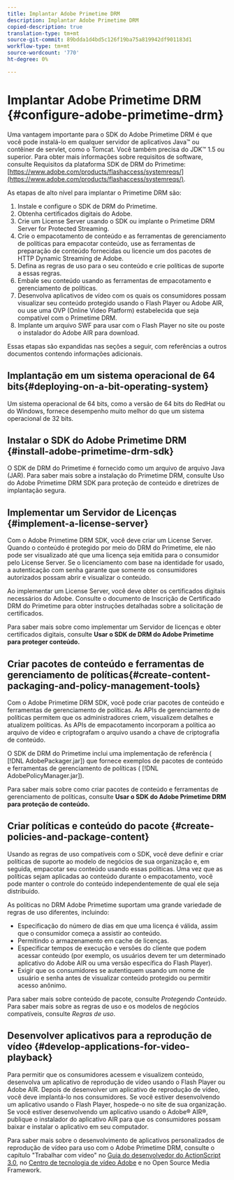 ```yaml
---
title: Implantar Adobe Primetime DRM
description: Implantar Adobe Primetime DRM
copied-description: true
translation-type: tm+mt
source-git-commit: 89bdda1d4bd5c126f19ba75a819942df901183d1
workflow-type: tm+mt
source-wordcount: '770'
ht-degree: 0%

---
```



# Implantar Adobe Primetime DRM {#configure-adobe-primetime-drm}

Uma vantagem importante para o SDK do Adobe Primetime DRM é que você pode instalá-lo em qualquer servidor de aplicativos Java™ ou contêiner de servlet, como o Tomcat. Você também precisa do JDK™ 1.5 ou superior. Para obter mais informações sobre requisitos de software, consulte Requisitos da plataforma SDK de DRM do Primetime: [https://www.adobe.com/products/flashaccess/systemreqs/](https://www.adobe.com/products/flashaccess/systemreqs/).

As etapas de alto nível para implantar o Primetime DRM são:

1. Instale e configure o SDK de DRM do Primetime.
1. Obtenha certificados digitais do Adobe.
1. Crie um License Server usando o SDK ou implante o Primetime DRM Server for Protected Streaming.
1. Crie o empacotamento de conteúdo e as ferramentas de gerenciamento de políticas para empacotar conteúdo, use as ferramentas de preparação de conteúdo fornecidas ou licencie um dos pacotes de HTTP Dynamic Streaming de Adobe.
1. Defina as regras de uso para o seu conteúdo e crie políticas de suporte a essas regras.
1. Embale seu conteúdo usando as ferramentas de empacotamento e gerenciamento de políticas.
1. Desenvolva aplicativos de vídeo com os quais os consumidores possam visualizar seu conteúdo protegido usando o Flash Player ou Adobe AIR, ou use uma OVP (Online Video Platform) estabelecida que seja compatível com o Primetime DRM.
1. Implante um arquivo SWF para usar com o Flash Player no site ou poste o instalador do Adobe AIR para download.

Essas etapas são expandidas nas seções a seguir, com referências a outros documentos contendo informações adicionais.

## Implantação em um sistema operacional de 64 bits{#deploying-on-a-bit-operating-system}

Um sistema operacional de 64 bits, como a versão de 64 bits do RedHat ou do Windows, fornece desempenho muito melhor do que um sistema operacional de 32 bits.

## Instalar o SDK do Adobe Primetime DRM {#install-adobe-primetime-drm-sdk}

O SDK de DRM do Primetime é fornecido como um arquivo de arquivo Java (JAR). Para saber mais sobre a instalação do Primetime DRM, consulte Uso do Adobe Primetime DRM SDK para proteção de conteúdo e diretrizes de implantação segura.

## Implementar um Servidor de Licenças {#implement-a-license-server}

Com o Adobe Primetime DRM SDK, você deve criar um License Server. Quando o conteúdo é protegido por meio do DRM do Primetime, ele não pode ser visualizado até que uma licença seja emitida para o consumidor pelo License Server. Se o licenciamento com base na identidade for usado, a autenticação com senha garante que somente os consumidores autorizados possam abrir e visualizar o conteúdo.

Ao implementar um License Server, você deve obter os certificados digitais necessários do Adobe. Consulte o documento de Inscrição de Certificado DRM do Primetime para obter instruções detalhadas sobre a solicitação de certificados.

Para saber mais sobre como implementar um Servidor de licenças e obter certificados digitais, consulte **Usar o SDK de DRM do Adobe Primetime para proteger conteúdo.**

## Criar pacotes de conteúdo e ferramentas de gerenciamento de políticas{#create-content-packaging-and-policy-management-tools}

Com o Adobe Primetime DRM SDK, você pode criar pacotes de conteúdo e ferramentas de gerenciamento de políticas. As APIs de gerenciamento de políticas permitem que os administradores criem, visualizem detalhes e atualizem políticas. As APIs de empacotamento incorporam a política ao arquivo de vídeo e criptografam o arquivo usando a chave de criptografia de conteúdo.

O SDK de DRM do Primetime inclui uma implementação de referência ( [!DNL AdobePackager.jar]) que fornece exemplos de pacotes de conteúdo e ferramentas de gerenciamento de políticas ( [!DNL AdobePolicyManager.jar]).

Para saber mais sobre como criar pacotes de conteúdo e ferramentas de gerenciamento de políticas, consulte **Usar o SDK do Adobe Primetime DRM para proteção de conteúdo.**

## Criar políticas e conteúdo do pacote {#create-policies-and-package-content}

Usando as regras de uso compatíveis com o SDK, você deve definir e criar políticas de suporte ao modelo de negócios de sua organização e, em seguida, empacotar seu conteúdo usando essas políticas. Uma vez que as políticas sejam aplicadas ao conteúdo durante o empacotamento, você pode manter o controle do conteúdo independentemente de qual ele seja distribuído.

As políticas no DRM Adobe Primetime suportam uma grande variedade de regras de uso diferentes, incluindo:

* Especificação do número de dias em que uma licença é válida, assim que o consumidor começa a assistir ao conteúdo.
* Permitindo o armazenamento em cache de licenças.
* Especificar tempos de execução e versões do cliente que podem acessar conteúdo (por exemplo, os usuários devem ter um determinado aplicativo do Adobe AIR ou uma versão específica do Flash Player).
* Exigir que os consumidores se autentiquem usando um nome de usuário e senha antes de visualizar conteúdo protegido ou permitir acesso anônimo.

Para saber mais sobre conteúdo de pacote, consulte *Protegendo Conteúdo*. Para saber mais sobre as regras de uso e os modelos de negócios compatíveis, consulte *Regras de uso*.

## Desenvolver aplicativos para a reprodução de vídeo {#develop-applications-for-video-playback}

Para permitir que os consumidores acessem e visualizem conteúdo, desenvolva um aplicativo de reprodução de vídeo usando o Flash Player ou Adobe AIR. Depois de desenvolver um aplicativo de reprodução de vídeo, você deve implantá-lo nos consumidores. Se você estiver desenvolvendo um aplicativo usando o Flash Player, hospede-o no site de sua organização. Se você estiver desenvolvendo um aplicativo usando o Adobe® AIR®, publique o instalador do aplicativo AIR para que os consumidores possam baixar e instalar o aplicativo em seu computador.

Para saber mais sobre o desenvolvimento de aplicativos personalizados de reprodução de vídeo para uso com o Adobe Primetime DRM, consulte o capítulo &quot;Trabalhar com vídeo&quot; no [Guia do desenvolvedor do ActionScript 3.0](https://help.adobe.com/en_US/as3/dev/WS9936fa0d5984e93b3f4f38ec1272a447844-8000.html), no [Centro de tecnologia de vídeo Adobe](https://www.adobe.com/devnet/video/) e no Open Source Media Framework.